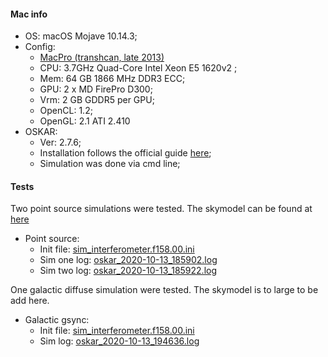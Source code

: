 #### Mac info
* OS: macOS Mojave 10.14.3;
* Config:
    * [MacPro (transhcan, late 2013)](https://everymac.com/systems/apple/mac_pro/specs/mac-pro-quad-core-3.7-xeon-e5-gray-black-cylinder-late-2013-specs.html)
    * CPU: 3.7GHz Quad-Core Intel Xeon E5 1620v2 ;
    * Mem: 64 GB 1866 MHz DDR3 ECC;
    * GPU: 2 x MD FirePro D300;
    * Vrm: 2 GB GDDR5 per GPU;
    * OpenCL: 1.2;
    * OpenGL: 2.1 ATI 2.410
* OSKAR:
    * Ver: 2.7.6;
    * Installation follows the official guide [here](https://github.com/OxfordSKA/OSKAR/releases/tag/2.7.6);
    * Simulation was done via cmd line;

#### Tests
Two point source simulations were tested. The skymodel can be found at [here](https://github.com/ChenxiSSS/share/tree/main/OSKAR/skymodel)
* Point source:
    * Init file: [sim_interferometer.f158.00.ini](https://github.com/ChenxiSSS/share/blob/main/OSKAR/MacPro/point-source/sim_interferometer.f158.00.ini)
    * Sim one log: [oskar_2020-10-13_185902.log](https://github.com/ChenxiSSS/share/blob/main/OSKAR/MacPro/point-source/oskar_2020-10-13_185902.log)
    * Sim two log: [oskar_2020-10-13_185922.log](https://github.com/ChenxiSSS/share/blob/main/OSKAR/MacPro/point-source/oskar_2020-10-13_185922.log)

One galactic diffuse simulation were tested. The skymodel is to large to be add here.
* Galactic gsync:
    * Init file: [sim_interferometer.f158.00.ini](https://github.com/ChenxiSSS/share/blob/main/OSKAR/MacPro/point-source/sim_interferometer.f158.00.ini)
    * Sim log: [oskar_2020-10-13_194636.log](https://github.com/ChenxiSSS/share/blob/main/OSKAR/MacPro/galactic/oskar_2020-10-13_194636.log)


